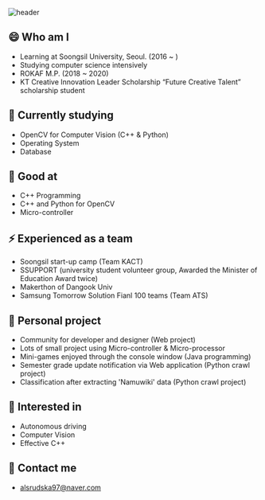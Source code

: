 ![header](https://capsule-render.vercel.app/api?type=rounded&color=808080&height=50&section=header&text=Kyoungnam%20Min&fontColor=FFFFFF&fontSize=30)

## 😄 Who am I
- Learning at Soongsil University, Seoul. (2016 ~ )
- Studying computer science intensively
- ROKAF M.P. (2018 ~ 2020)
- KT Creative Innovation Leader Scholarship “Future Creative Talent” scholarship student

## 🌱 Currently studying
- OpenCV for Computer Vision (C++ & Python)
- Operating System
- Database

## 🔭 Good at
- C++ Programming
- C++ and Python for OpenCV
- Micro-controller

## ⚡ Experienced as a team
- Soongsil start-up camp (Team KACT)
- SSUPPORT (university student volunteer group, Awarded the Minister of Education Award twice)
- Makerthon of Dangook Univ
- Samsung Tomorrow Solution Fianl 100 teams (Team ATS)

## 👯 Personal project
- Community for developer and designer (Web project)
- Lots of small project using Micro-controller & Micro-processor
- Mini-games enjoyed through the console window (Java programming)
- Semester grade update notification via Web application (Python crawl project)
- Classification after extracting 'Namuwiki' data (Python crawl project)

## 🤔 Interested in
- Autonomous driving
- Computer Vision
- Effective C++

## 💬 Contact me
- alsrudska97@naver.com


<!-- 👯 📫 How to reach me: ... -->
<!-- 😄 Pronouns: ... -->
<!-- ⚡ Fun fact: ... -->
<!-- 💬 Ask me about ... -->
